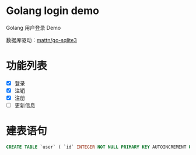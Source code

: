 # Golang login demo

Golang 用户登录 Demo

数据库驱动：[mattn/go-sqlite3](https://github.com/mattn/go-sqlite3)

# 功能列表

- [x] 登录
- [x] 注销
- [x] 注册
- [ ] 更新信息

# 建表语句

```sql
CREATE TABLE `user` ( `id` INTEGER NOT NULL PRIMARY KEY AUTOINCREMENT UNIQUE, `username` TEXT NOT NULL, `password` TEXT NOT NULL, `email` TEXT )
```
